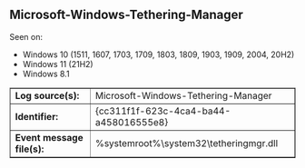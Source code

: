 ## Microsoft-Windows-Tethering-Manager

Seen on:
* Windows 10 (1511, 1607, 1703, 1709, 1803, 1809, 1903, 1909, 2004, 20H2)
* Windows 11 (21H2)
* Windows 8.1

<table border="1" class="docutils">
  <tbody>
    <tr>
      <td><b>Log source(s):</b></td>
      <td>Microsoft-Windows-Tethering-Manager</td>
    </tr>
    <tr>
      <td><b>Identifier:</b></td>
      <td>{cc311f1f-623c-4ca4-ba44-a458016555e8}</td>
    </tr>
    <tr>
      <td><b>Event message file(s):</b></td>
      <td>%systemroot%\system32\tetheringmgr.dll</td>
    </tr>
  </tbody>
</table>

&nbsp;

